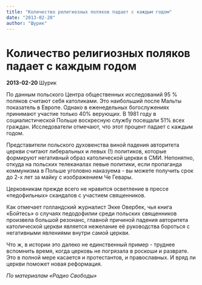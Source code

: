 ```yaml
---
title: "Количество религиозных поляков падает с каждым годом"
date: "2013-02-20"
author: "Шурик"
---
```


# Количество религиозных поляков падает с каждым годом

**2013-02-20** Шурик

По данным польского Центра общественных исследований 95 % поляков считают себя католиками. Это наибольший после Мальты показатель в Европе. Однако в еженедельных богослужениях принимают участие только 40% верующих. В 1981 году в социалистической Польше воскресную службу посещали 51% всех граждан. Исследователи отмечают, что этот процент падает с каждым годом.

Представители польского духовенства виной падения авторитета церкви считают либеральных и левых (!) политиков, которые формируют негативный образ католической церкви в СМИ. Непонятно, откуда на польских телеканалах левые политики, если пропаганда коммунизма в Польше уголовно наказуема - вы можете получить срок до 2-х лет за майку с изображением Че Гевары.

Церковникам прежде всего не нравится осветление в прессе «педофильных» скандалов с участием священников.

Как отмечает голландский журналист Экке Овербек, чья книга «Бойтесь» о случаях педодофилии среди польских священников произвела большой резонанс, главной причиной падения авторитета католической церкви является нежелание её руководства бороться с негативными явлениями внутри самой церкви.

Что ж, в истории это далеко не единственный пример - труднее вспомнить время, когда церковь не погрязала в роскоши и разврате. Это в полной мере касается и протестантов, и православных. И вряд ли церкви поможет новая реформация.

*По материалам «Радио Свободы»*